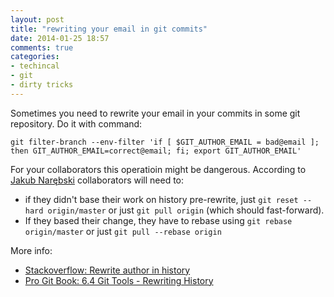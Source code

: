 ```yaml
---
layout: post
title: "rewriting your email in git commits"
date: 2014-01-25 18:57
comments: true
categories: 
- techincal
- git
- dirty tricks
---
```


Sometimes you need to rewrite your email in your commits in some git repository.
Do it with command:

    git filter-branch --env-filter 'if [ $GIT_AUTHOR_EMAIL = bad@email ]; then GIT_AUTHOR_EMAIL=correct@email; fi; export GIT_AUTHOR_EMAIL'

For your collaborators this operatioin might be dangerous. According to [Jakub Narębski](http://stackoverflow.com/users/46058/jakub-narebski) collaborators will need to:

* if they didn't base their work on history pre-rewrite, just `git reset --hard origin/master` or just `git pull origin` (which should fast-forward). 
* If they based their change, they have to rebase using `git rebase origin/master` or just `git pull --rebase origin`

More info:

* [Stackoverflow: Rewrite author in history](http://stackoverflow.com/questions/3401732/rewrite-author-in-history)
* [Pro Git Book: 6.4 Git Tools - Rewriting History](http://git-scm.com/book/ch6-4.html)
